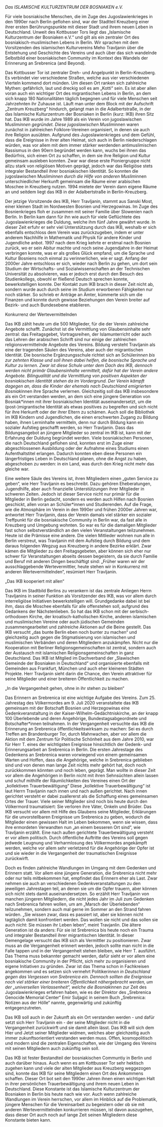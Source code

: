 *Das ISLAMISCHE KULTURZENTRUM DER BOSNIAKEN e.V.*

Für viele bosniakische Menschen, die im Zuge des Jugoslawienkrieges in den 1990er nach Berlin geflohen sind, war der Stadtteil Kreuzberg einer ihrer ersten Berührungspunkte mit dieser Stadt und ihrem neuen Leben in Deutschland. Unweit des Kottbusser Tors liegt das „Islamische Kulturzentrum der Bosniaken e.V.“ und gilt als ein zentraler Ort des bosniakisch-muslimischen Lebens in Berlin. Wir sprachen mit dem Vorsitzenden des islamischen Kulturvereins Meho Travljanin über die Entstehung und Geschichte des Vereins und auch über das sich wandelnde Selbstbild einer bosniakischen Community im Kontext des Wandels der Erinnerung an Srebrenica (and Beyond). 

Das Kottbusser Tor ist zentraler Dreh- und Angelpunkt in Berlin-Kreuzberg. Es verbindet vier verschiedene Straßen, welche aus vier verschiedenen Vierteln kommend dort münden. Um diesen Ort ranken sich zahlreiche Mythen: gefährlich, laut und dreckig soll es am „Kotti“ sein. Es ist aber allen voran auch ein wichtiger Ort des migrantischen Lebens in Berlin, an dem sich knapp 180 Nationalitäten täglich begegnen und für viele Menschen seit Jahrzehnten ihr Zuhause ist. Läuft man unter dem Block mit der Aufschrift „Zentrum Kreuzberg“ hindurch, gelangt man in die Adalbertstraße, in der das Islamische Kulturzentrum der Bosniaken in Berlin (kurz: IKB) ihren Sitz hat. 
Das IKB wurde im Jahre 1989 als ein Verein von jugoslawischen Muslim*innen gegründet. Diese jugoslawischen Muslim*innen waren zunächst in zahlreichen Folklore-Vereinen organisiert, in denen sie auch ihre Religion ausübten. Aufgrund des Jugoslawienkrieges und dem Gefühl, dass die Ereignisse in ihrer alten Heimat, sich auch in Berlin niederschlagen würden, was vor allem mit dem immer stärker werdenden antimuslimischen Rassismus in den 90ern begründet werden kann, wuchs bei ihnen das Bedürfnis, sich einen Ort zu schaffen, in dem sie ihre Religion und Kultur gemeinsam ausleben konnten. Zwar war diese erste Pioniergruppe nicht allzu stark von religiösen Motiven geprägt, jedoch war das Religiöse stets integraler Bestandteil ihrer bosniakischen Identität. So konnten die jugoslawischen Muslim*innen durch die Hilfe von anderen Muslim*innen unterschiedlicher Herkunft gemeinsam die Räume einer arabischen Moschee in Kreuzberg nutzen. 1994 mietete der Verein dann eigene Räume an und seitdem liegt das IKB in der Adalbertstraße in Berlin-Kreuzberg.  

Der jetzige Vorsitzende des IKB, Herr Travljanin, stammt aus Sanski Most, einer kleinen Stadt im Nordwesten Bosnien und Herzegowinas. Im Zuge des Bosnienkrieges floh er zusammen mit seiner Familie über Slowenien nach Berlin. In Berlin kam dann für ihn wie auch für viele Geflüchtete des Jugoslawienkrieges die Duldung, welche ihm fünf Jahre gewährt wurde.  In dieser Zeit erfuhr er sehr viel Unterstützung durch das IKB, weshalb er sich ebenfalls entschloss dem Verein was zurückzugeben, indem er unter anderem Nachhilfe in Mathematik und Physik für andere Kinder und Jugendliche anbot. 
1997 nach dem Krieg kehrte er erstmal nach Bosnien zurück, wo er sein Abitur machte und noch seine Jugendjahre in der Heimat verbringen konnte, was er als großes Glück empfand, um die Sprache und Kultur Bosniens noch einmal zu verinnerlichen, wie er sagt. 
Anfang der 2000er Jahre entschloss er sich, wieder nach Berlin zu gehen, um dort sein Studium der Wirtschafts- und Sozialwissenschaften an der Technischen Universität zu absolvieren, was er jedoch erst durch den Besuch des Studienkollegs, obwohl er fließend Deutsch sprechen konnte, bewerkstelligen konnte. Der Kontakt zum IKB brach in dieser Zeit nicht ab, sondern wurde auch durch seine im Studium erworbenen Fähigkeiten nur noch stärker. So schrieb er Anträge an Ämter, kümmerte sich um die Finanzen und konnte durch gewisse Beziehungen den Verein breiter auf Bezirk- und auch Bundesebene etablieren. 

Konkurrenz der Wertevermittelnden

Das IKB zählt heute um die 500 Mitglieder, für die der Verein zahlreiche Angebote schafft. Zunächst ist die Vermittlung von Glaubensinhalte sehr zentral: das Freitagsgebet, Vortragsreihen, der Islamunterricht oder auch das Lehren der arabischen Schrift sind nur einige der zahlreichen religionsvermittelnde Angebote des Vereins. 
Bildung versteht Travljanin als eine der tragenden Säulen des Vereins, aber auch der migrantischen Identität. Die bosnische Ergänzungsschule richtet sich an Schüler*innen bis zur zehnten Klasse und soll ihnen dabei helfen, die bosnische Sprache und Kultur zu lernen. Zwar ist diese Schule unter dem Dach des IKB, dennoch werden nicht primär Glaubensinhalte vermittelt, dafür hat der Verein andere Angebote. Bilingualität und die Vermittlung von positiven Aspekten der bosniakischen Identität stehen da im Vordergrund. Der Verein kämpft dagegen an, dass die Kinder der ehemals nach Deutschland emigrierten Bosniak*innen ihre Sprache verlernen. Gleichzeitig soll das IKB insbesondere als ein Ort verstanden werden, an dem sich eine jüngere Generation von Bosniak*innen mit ihrer bosniakischen Identität auseinandersetzt, um die (post-)migrantische Identität als etwas positives zu begreifen und sich nicht für ihre Herkunft oder der ihrer Eltern zu schämen. Auch soll die Bibliothek im IKB Kindern und Jugendlichen, die einen erschwerten Zugang zu Bildung haben, ihnen Lerninhalte vermitteln, denn nur durch Bildung kann ein sozialer Aufstieg geschafft werden, so Herr Travljanin.
Dass das Bildungsangebot an jüngere Mitglieder so zentral im IKB ist, kann mit der Erfahrung der Duldung begründet werden. Viele bosniakischen Personen, die nach Deutschland geflohen sind, konnten erst im Zuge einer abgeschlossenen Ausbildung oder der Aufnahme eines Studiums einen Aufenthaltstitel erlangen. Dadurch konnten eben diese Personen ein längerfristiges Leben in Deutschland planen, ohne die Angst zu haben, abgeschoben zu werden: in ein Land, was durch den Krieg nicht mehr das gleiche war. 

Eine weitere Säule des Vereins ist, ihren Mitgliedern einen „guten Service zu geben“, wie Herr Travljanin es beschreibt. Dazu gehören Eheberatungen, Jugendhilfe, aber auch finanzielle Unterstützungen ihrer Mitglieder in schweren Zeiten. Jedoch ist dieser Service nicht nur primär für die Mitglieder in Berlin gedacht, sondern es werden auch Hilfen nach Bosnien geschickt, allen voran an Schüler*innen und Studierenden. 
Auf die Frage, wie die Atmosphäre im Verein in den 1990er und frühen 2000er Jahren war, antwortet Herr Travljanin, dass der Verein damals viel stärker ein sozialer Treffpunkt für die bosniakische Community in Berlin war, da fast alle in Kreuzberg und Umgebung wohnten. So war es für die damaligen Mitglieder fast schon selbstverständlich an den vielen Veranstaltungen teilzunehmen. 
Heute ist die Prämisse eine andere. Die vielen Mitlieder wohnen nun alle in Berlin verstreut, was Travljanin mit dem Aufstieg durch Bildung und dem daraus folgenden Wegzug aus Kreuzberg in andere Bezirke erklärt. Zwar kämen die Mitglieder zu den Freitagsgebeten, aber können sich eher nur schwer für Veranstaltungen abseits dessen begeistern, da sie durch Familie und Beruf mit anderen Dingen beschäftigt sind: „Früher waren wir der ausschlaggebende Wertevermittler, heute stehen wir in Konkurrenz mit anderen Wertevermittelnden“, resümiert Herr Travljanin. 


„Das IKB kooperiert mit allen“

Das IKB im Stadtbild Berlins zu verankern ist das zentrale Anliegen Herrn Travljanins in seiner Funktion als Vorsitzender des IKB, was vor allem durch interreligiöse Initiativen bewerkstelligen will. Grundgedanke dabei ist bei ihm, dass die Moschee ebenfalls für alle offenstehen soll, aufgrund des Gedankens der Nächstenlieben. So hat das IKB schon mit der serbisch-orthodoxen Kirche, der kroatisch-katholischen Kirche, anderen islamischen und muslimischen Vereine oder auch jüdischen Gemeinden zusammengearbeitet und zahlreiche Aktionen auf die Beine gestellt. Das IKB versucht „das bunte Berlin eben noch bunter zu machen“ und gleichzeitig auch gegen die Stigmatisierung von islamischen und muslimischen Verbänden und deren Mitgliedern anzukämpfen. Nicht nur die Kooperation mit Berliner Religionsgemeinschaften ist zentral, sondern auch der Austausch mit islamischen Religionsgemeinschaften in ganz Deutschland. Das IKB ist Mitglied im Dachverband der „Slawischen Gemeinde der Bosniaken in Deutschland“ und organisierte ebenfalls mit Gemeinden aus Frankfurt, München und auch eher kleineren Städten Projekte.  Herr Travljanin sieht darin die Chance, den Verein attraktiver für seine Mitglieder und einer breiteren Öffentlichkeit zu machen. 




„In die Vergangenheit gehen, ohne in ihr stehen zu bleiben“

Das Erinnern an Srebrenica ist eine wichtige Aufgabe des Vereins. Zum 25. Jahrestag des Völkermordes am 9. Juli 2020 veranstaltete das IKB gemeinsam mit der Botschaft Bosnien und Herzegowinas eine Gedenkveranstaltung in der Kaiser-Wilhelm-Gedächtniskirche, an der knapp 100 Überlebende und deren Angehörige, Bundestagsabgeordnete und Botschafter*innen teilnahmen. In der Vergangenheit versuchte das IKB die Erinnerung an Srebrenica öffentlichkeitswirksam zu machen: Sei es durch Treffen am Brandenburger Tor, durch Mahnwachen, aber vor allem die Aktion mit dem Zentrum für Politische Schönheit aus dem Jahre 2010, war für Herr T. eines der wichtigsten Ereignisse hinsichtlich der Gedenk- und Erinnerungsarbeit an Srebrenica in Berlin. 
Die ersten Jahrestage des Gedenkens an Srebrenica waren vorwiegend von einem gemeinsamen Warten und Hoffen, dass die Angehörige, welche in Srebrenica geblieben sind und von denen man lange Zeit nichts mehr gehört hat, doch noch zurückkommen könnten und noch leben, geprägt. Man wollte in dieser Zeit vor allem die Angehörigen in Berlin nicht mit ihren Sehnsüchten allein lassen und schuf mithilfe der Räumlichkeiten des Vereines einen Ort der „kollektiven Trauerbewältigung“
Diese „kollektive Trauerbewältigung“ ist laut Herrn Travljanin nach innen und nach außen gerichtet. Nach innen gerichtet versteht er dabei zuallererst als die Schaffung eines gemeinsamen Ortes der Trauer. Viele seiner Mitglieder sind noch bis heute durch den Völkermord traumatisiert: Sie verloren ihre Väter, Onkeln und Brüder. Das IKB versucht vor allem mit Hilfe des Glaubens seine Mitglieder, Erklärungen für die unvorstellbaren Ereignisse um Srebrenica zu geben, wodurch die Mitglieder einen gewissen Halt im Leben bekommen, wenn sie wissen, dass ihre ermordeten Verwandten nun „an einem besseren Ort sind“, wie Travljanin erzählt. Eine nach außen gerichtete Trauerbewältigung versteht er vor allem politisch. Durch öffentliche Auftritte des Vereins soll gegen jedwede Leugnung und Verharmlosung des Völkermordes angekämpft werden, welche vor allem sehr verletzend für die Angehörige der Opfer ist und sie wieder in die Vergangenheit der traumatischen Ereignisse zurückwirft. 

Doch es finden zahlreiche Wandlungen im Umgang mit dem Gedenken und Erinnern statt. Vor allem eine jüngere Generation, die Srebrenica nicht mehr oder nur teils mitbekommen hat, empfindet das Erinnern eher als Last. Zwar nehmen sie auch an verschiedenen Gedenkveranstaltungen zu den jeweiligen Jahrestagen teil, an denen sie um die Opfer trauern, aber können sich nicht stets damit auseinandersetzen. So erzählt Herr Travljanin von manchen jüngeren Mitgliedern, die nicht jedes Jahr im Juli zum Gedenken nach Srebrenica fahren wollen, um am „Marsch der Überlebenden“ teilzunehmen, sondern auch mal gerne im Sommer an den Strand fahren würden. „Sie wissen zwar, dass es passiert ist, aber sie können nicht tagtäglich damit konfrontiert werden. Das wollen sie nicht und das sollen sie auch nicht: Sie müssen ihr Leben leben“, meint Travjanlin.
Die ältere Generation ist da anders: Für sie ist Srebrenica bis heute noch ein Trauma und integraler Bestandteil ihrer migrantischen Identität. In dieser Gemengelage versucht das IKB sich als Vermittler zu positionieren. Zwar muss an die Vergangenheit erinnert werden, jedoch sollte man nicht in die Falle tappen und in der Vergangenheit stehen bleiben, wie Herr T. ausführt. Das Thema muss bekannter gemacht werden, dafür sieht er vor allem eine bosniakische Community in der Pflicht, sich mehr zu organisieren und eigene Initiativen zu gründen. Zwar ist das Thema schon in Fachkreisen angekommen und es setzen sich vermehrt Politiker*innen in Deutschland gegen das Vergessen von Srebrenica ein. Dennoch sollten die Ereignisse noch viel stärker einer breiteren Öffentlichkeit nähergebracht werden, um der „universellen Verlassenheit“, welche die Bosniak*innen zur Zeit des Jugoslawienkrieges erfahren haben, wie es der Direktor des „Srebrenica Genocide Memorial Center“ Emir Suljagić in seinem Buch „Srebrenica: Notizen aus der Hölle“ nannte, gegenwärtig und zukünftig entgegenzutreten.

Das IKB soll auch in der Zukunft als ein Ort verstanden werden - und dafür setzt sich Herr Travljanin ein - der seine Mitglieder nicht in die Vergangenheit zurückwirft und sie damit allein lässt. Das IKB will sich dem Hier und Jetzt seiner Mitglieder widmen, welches aber gleichzeitig auch immer zukunftsorientiert verstanden werden muss. Offen, kosmopolitisch und modern sind die zentralen Eigenschaften, wie der Umgang des Vereins mit seinen Mitgliedern auch zukünftig sein soll. 

Das IKB ist fester Bestandteil der bosniakischen Communtiy in Berlin und auch darüber hinaus. Auch wenn es am Kottbusser Tor sehr hektisch zugehen kann und viele der alten Mitglieder aus Kreuzberg weggezogen sind, konnte das IKB für seine Mitgliedern einen Ort des Ankommens schaffen. Dieser Ort bot seit den 1990er Jahren ihnen einen wichtigen Halt in ihrer persönlichen Trauerbewältigung und ihrem neuen Leben in Deutschland. Diese Konstante ist das Islamische Kulturzentrum der Bosniaken in Berlin bis heute nach wie vor. Auch wenn zahlreiche Wandlungen im Verein herrschen, vor allem im Hinblick auf die Problematik, jüngere Menschen für die Vereinsarbeit zu begeistern oder ob sie mit anderen Wertevermittelnden konkurrieren müssen, ist davon auszugehen, dass dieser Ort auch noch auf lange Zeit seinen Mitgliedern diese Konstante bieten kann. 
